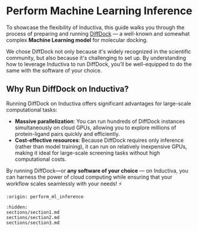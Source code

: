 # Perform Machine Learning Inference
To showcase the flexibility of Inductiva, this guide walks you through the process of preparing and running [DiffDock](https://github.com/gcorso/DiffDock) — a well-known and somewhat 
complex **Machine Learning model** for molecular docking.

We chose DiffDock not only because it's widely recognized in the scientific community, but also because it's challenging to set up. By understanding how to leverage Inductiva to run DiffDock, 
you’ll be well-equipped to do the same with the software of your choice. 

## Why Run DiffDock on Inductiva?
Running DiffDock on Inductiva offers significant advantages for large-scale computational tasks:
- **Massive parallelization**: You can run hundreds of DiffDock instances simultaneously on cloud GPUs, allowing you to explore millions of protein-ligand pairs quickly and efficiently.
- **Cost-effective resources**: Because DiffDock requires only inference (rather than model training), it can run on relatively inexpensive GPUs, making it ideal for large-scale screening tasks without high computational costs.

By running DiffDock—or **any software of your choice** — on Inductiva, you can harness the power of cloud computing while ensuring that your workflow scales seamlessly with your needs! ⚡️

```{banner_small}
:origin: perform_ml_inference
```

```{toctree}
:hidden:
sections/section1.md
sections/section2.md
sections/section3.md
```

